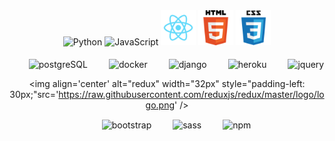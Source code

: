 <div align='center'>

<!-- [<img alt="svgImg" width="56px" src="https://img.icons8.com/color/96/000000/python.png"/>][Python Projects] -->

<!-- 
[<img alt="JavaScript" width="56px" src="https://img.icons8.com/color/96/000000/javascript.png"/>][JavaScript Projects] -->

<img alt="Python" width="56px" src="https://img.icons8.com/color/96/000000/python.png"/>

<img alt="JavaScript" width="56px" src="https://img.icons8.com/color/96/000000/javascript.png"/>

<img alt="React" width="56px" src="https://raw.githubusercontent.com/github/explore/80688e429a7d4ef2fca1e82350fe8e3517d3494d/topics/react/react.png" />

<img alt="HTML5" width="56px" src="https://raw.githubusercontent.com/github/explore/80688e429a7d4ef2fca1e82350fe8e3517d3494d/topics/html/html.png" />

<img alt="CSS3" width="56px" src="https://raw.githubusercontent.com/github/explore/80688e429a7d4ef2fca1e82350fe8e3517d3494d/topics/css/css.png" />

</div>

<br>


<div align='center'>

<img align='center' alt="postgreSQL" width="32px" style=" padding-left: 30px;" src="https://icongr.am/devicon/postgresql-original-wordmark.svg?size=32&color=currentColor" />
<!-- <img alt="sqlite" width="32px" style="padding-left: 30px;" src="assets/sqlite.png" /> -->

<img align='center' alt="docker" width="32px" style="padding-left: 30px;" src="https://icongr.am/devicon/docker-original-wordmark.svg?size=32&color=currentColor" />

<img align='center' alt="django" width="32px" style="padding-left: 30px;" src="https://icongr.am/devicon/django-original.svg?size=32&color=currentColor" />

<img align='center' alt="heroku" width="32px" style="padding-left: 30px;" src="https://icongr.am/devicon/heroku-original-wordmark.svg?size=32&color=currentColor" />

<img align='center' alt="jquery" width="32px" style="padding-left: 30px;" src="https://icongr.am/devicon/jquery-original-wordmark.svg?size=32&color=currentColor" />

<img align='center' alt="redux" width="32px" style="padding-left: 30px;"src='https://raw.githubusercontent.com/reduxjs/redux/master/logo/logo.png' />

<img align='center' alt="bootstrap" width="32px" style="padding-left: 30px;" src="https://img.icons8.com/color/48/000000/bootstrap.png"/>

<img align='center' alt="sass" width="32px" style="padding-left: 30px;" src="https://icongr.am/devicon/sass-original.svg?size=32&color=currentColor" />

<img align='center' alt="npm" width="32px" style="padding-left: 30px;" src="https://img.icons8.com/color/48/000000/npm.png"/>

</div>


<!-- <img align="left" alt="node js" width="32px" src="https://icongr.am/devicon/nodejs-original.svg?size=32&color=currentColor" /> -->




<!-- #### [Python Projects](https://github.com/h-griffin?tab=repositories&q=&type=&language=python)

#### [JavaScript Projects](https://github.com/h-griffin?tab=repositories&q=&type=&language=javascript) -->



[Python Projects]: https://github.com/h-griffin?tab=repositories&q=&type=&language=python
[Javascript Projects]: https://github.com/h-griffin?tab=repositories&q=&type=&language=javascript]
[linkedin]: https://www.linkedin.com/in/h-griffin/
